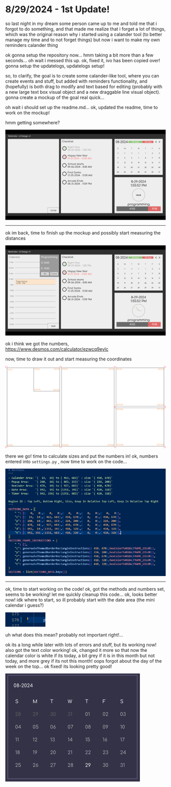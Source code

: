 # 8/29/2024 - 1st Update!

so last night in my dream some person came up to me and told me that i forgot to do something, and that made me realize that i forget a lot of things, which was the original reason why i started using a calander tool (to better manage my time and to not forget things) but now i want to make my own reminders calander thing

ok gonna setup the repository now... hmm taking a bit more than a few seconds... oh wait i messed this up. ok, fixed it, ivo has been copied over! gonna setup the updatelogs, updatelogs setup!

so, to clarify, the goal is to create some calander-like tool, where you can create events and stuff, but added with reminders functionality, and (hopefully) is both drag to modify and text based for editing (probably with a new large text box visual object and a new draggable line visual object). gonna create a mockup of the goal real quick...

oh wait i should set up the readme.md... ok, updated the readme, time to work on the mockup!

hmm getting somewhere?

![hmm](</updatelogs/images/082024/08292024 - 1.png>)

---

ok im back, time to finish up the mockup and possibly start measuring the distances

![yay](</updatelogs/images/082024/08292024 - 2.png>)

ok i think we got the numbers, https://www.desmos.com/calculator/ezwcq9eylc

now, time to draw it out and start measuring the coordinates

![yay](</updatelogs/images/082024/08292024 - 3.png>)

there we go! time to calculate sizes and put the numbers in! ok, numbers entered into `settings.py` , now time to work on the code...

![yay](</updatelogs/images/082024/08292024 - 4.png>)

---

ok, time to start working on the code! ok, got the methods and numbers set, seems to be working! let me quickly cleanup this code... ok, looks better now! idk where to start, so ill probably start with the date area (the mini calendar i guess?)

![huh](</updatelogs/images/082024/08292024 - 5.png>)

uh what does this mean? probably not important right!...

ok its a long while later with lots of errors and stuff, but its working now! also got the text color working! ok, changed it more so that now the calendar color is white if its today, a bit grey if it is in this month but not today, and more grey if its not this month! oops forgot about the day of the week on the top... ok fixed! its looking pretty good!

![yay](</updatelogs/images/082024/08292024 - 6.png>)